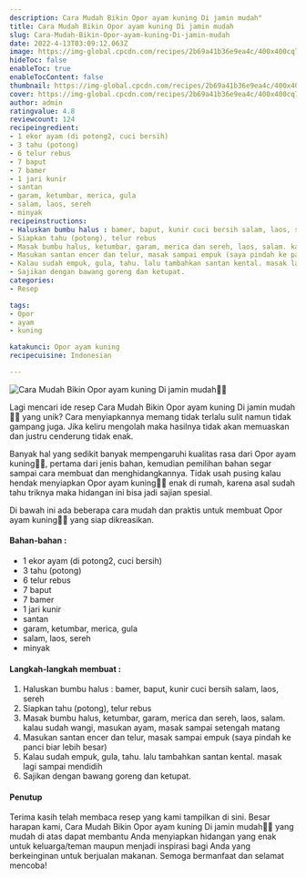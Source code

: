 ```yaml
---
description: Cara Mudah Bikin Opor ayam kuning Di jamin mudah"
title: Cara Mudah Bikin Opor ayam kuning Di jamin mudah
slug: Cara-Mudah-Bikin-Opor-ayam-kuning-Di-jamin-mudah
date: 2022-4-13T03:09:12.063Z
image: https://img-global.cpcdn.com/recipes/2b69a41b36e9ea4c/400x400cq70/photo.jpg
hideToc: false
enableToc: true
enableTocContent: false
thumbnail: https://img-global.cpcdn.com/recipes/2b69a41b36e9ea4c/400x400cq70/photo.jpg
cover: https://img-global.cpcdn.com/recipes/2b69a41b36e9ea4c/400x400cq70/photo.jpg
author: admin
ratingvalue: 4.8
reviewcount: 124
recipeingredient:
- 1 ekor ayam (di potong2, cuci bersih)
- 3 tahu (potong)
- 6 telur rebus
- 7 baput
- 7 bamer
- 1 jari kunir
- santan
- garam, ketumbar, merica, gula
- salam, laos, sereh
- minyak
recipeinstructions:
- Haluskan bumbu halus : bamer, baput, kunir cuci bersih salam, laos, sereh
- Siapkan tahu (potong), telur rebus
- Masak bumbu halus, ketumbar, garam, merica dan sereh, laos, salam. kalau sudah wangi, masukan ayam, masak sampai setengah matang
- Masukan santan encer dan telur, masak sampai empuk (saya pindah ke panci biar lebih besar)
- Kalau sudah empuk, gula, tahu. lalu tambahkan santan kental. masak lagi sampai mendidih
- Sajikan dengan bawang goreng dan ketupat.
categories:
- Resep

tags:
- Opor
- ayam
- kuning

katakunci: Opor ayam kuning
recipecuisine: Indonesian

---
```


![Cara Mudah Bikin Opor ayam kuning Di jamin mudah👩‍🍳](https://img-global.cpcdn.com/recipes/2b69a41b36e9ea4c/400x400cq70/photo.jpg)

Lagi mencari ide resep Cara Mudah Bikin Opor ayam kuning Di jamin mudah👩‍🍳 yang unik? Cara menyiapkannya memang tidak terlalu sulit namun tidak gampang juga. Jika keliru mengolah maka hasilnya tidak akan memuaskan dan justru cenderung tidak enak.

Banyak hal yang sedikit banyak mempengaruhi kualitas rasa dari Opor ayam kuning👩‍🍳, pertama dari jenis bahan, kemudian pemilihan bahan segar sampai cara membuat dan menghidangkannya. Tidak usah pusing kalau hendak menyiapkan Opor ayam kuning👩‍🍳 enak di rumah, karena asal sudah tahu triknya maka hidangan ini bisa jadi sajian spesial.

Di bawah ini ada beberapa cara mudah dan praktis untuk membuat Opor ayam kuning👩‍🍳 yang siap dikreasikan.

<!--inarticleads1-->

#### Bahan-bahan :

- 1 ekor ayam (di potong2, cuci bersih)
- 3 tahu (potong)
- 6 telur rebus
- 7 baput
- 7 bamer
- 1 jari kunir
- santan
- garam, ketumbar, merica, gula
- salam, laos, sereh
- minyak

<!--inarticleads2-->

#### Langkah-langkah membuat :

1. Haluskan bumbu halus : bamer, baput, kunir cuci bersih salam, laos, sereh
1. Siapkan tahu (potong), telur rebus
1. Masak bumbu halus, ketumbar, garam, merica dan sereh, laos, salam. kalau sudah wangi, masukan ayam, masak sampai setengah matang
1. Masukan santan encer dan telur, masak sampai empuk (saya pindah ke panci biar lebih besar)
1. Kalau sudah empuk, gula, tahu. lalu tambahkan santan kental. masak lagi sampai mendidih
1. Sajikan dengan bawang goreng dan ketupat.

#### Penutup

Terima kasih telah membaca resep yang kami tampilkan di sini. Besar harapan kami, Cara Mudah Bikin Opor ayam kuning Di jamin mudah👩‍🍳 yang mudah di atas dapat membantu Anda menyiapkan hidangan yang enak untuk keluarga/teman maupun menjadi inspirasi bagi Anda yang berkeinginan untuk berjualan makanan. Semoga bermanfaat dan selamat mencoba!